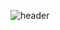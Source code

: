 ![header](https://capsule-render.vercel.app/api?type=rect&height=400&text=Thank+You+For+Coming&animation=blink)
